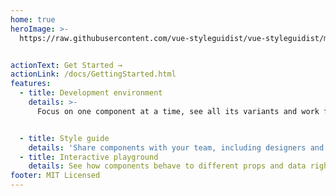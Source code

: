 ```yaml
---
home: true
heroImage: >-
  https://raw.githubusercontent.com/vue-styleguidist/vue-styleguidist/master/assets/logo.png


actionText: Get Started →
actionLink: /docs/GettingStarted.html
features:
  - title: Development environment
    details: >-
      Focus on one component at a time, see all its variants and work faster with hot reload


  - title: Style guide
    details: 'Share components with your team, including designers and developers'
  - title: Interactive playground
    details: See how components behave to different props and data right in the browser
footer: MIT Licensed
---
```

